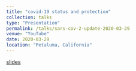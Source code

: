 ```yaml
---
title: "covid-19 status and protection"
collection: talks
type: "Presentation"
permalink: /talks/sars-cov-2-update-2020-03-29
venue: "YouTube"
date: 2020-03-29
location: "Petaluma, California"
---
```


[slides](https://docs.google.com/presentation/d/1ij6_kPHTjaG2r15y4ePwvhHXna_tE44I/edit?usp=sharing&ouid=111921703376295511800&rtpof=true&sd=true)  

